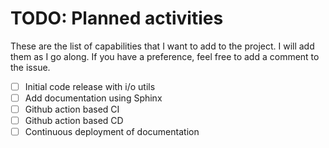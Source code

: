 # TODO: Planned activities

These are the list of capabilities that I want to add to the project. I will add them as I go along. If you have
a preference, feel free to add a comment to the issue.

- [ ] Initial code release with i/o utils
- [ ] Add documentation using Sphinx
- [ ] Github action based CI
- [ ] Github action based CD
- [ ] Continuous deployment of documentation
